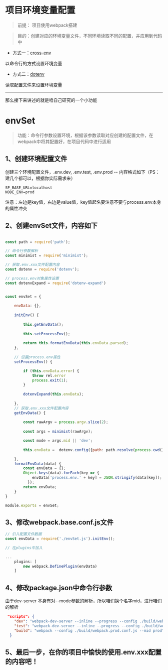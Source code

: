 


# 项目环境变量配置

> 前提： 项目使用webpack搭建

> 目的：创建对应的环境变量文件，不同环境读取不同的配置，并应用到代码中

- 方式一：[cross-env](https://github.com/kentcdodds/cross-env#readme)

以命令行的方式设置环境变量


- 方式二：[dotenv](https://github.com/motdotla/dotenv#readme)

读取配置文件来设置环境变量

-----

那么接下来讲述的就是咱自己研究的一个小功能

# envSet

> 功能：命令行参数设置环境，根据该参数读取对应创建的配置文件，在webpack中将其配置好，在项目代码中进行适用

## 1、创建环境配置文件

创建三个环境配置文件，.env.dev, .env.test, .env.prod -- 内容格式如下（PS：建几个都可以，根据你实际需求来）

```
SP_BASE_URL=localhost
NODE_ENV=prod
```

注意：左边是key值，右边是value值，key值起名要注意不要与process.env本身的属性冲突

## 2、创建envSet文件，内容如下

```js

const path = require('path');

// 命令行参数解析
const minimist = require('minimist');

// 获取.env.xxx文件配置内容
const dotenv = require('dotenv');

// process.env对象属性设置
const dotenvExpand = require('dotenv-expand')


const envSet = {
    
    envData: {},
    
    initEnv() {
        
        this.getEnvData();
        
        this.setProcessEnv();
        
        return this.formatEnvData(this.envData.parsed);
    },
    
    // 设置process.env属性
    setProcessEnv() {

        if (this.envData.error) {
            throw rel.error
            process.exit(1);
        }
        
        dotenvExpand(this.envData);
        
    },
    // 获取.env.xxx文件配置内容
    getEnvData() {
        
        const rawArgv = process.argv.slice(2);
        
        const args = minimist(rawArgv);

        const mode = args.mid || 'dev';
        
        this.envData =  dotenv.config({path: path.resolve(process.cwd(), `./build/.env.${mode}`)});

    },
    formatEnvData(data) {
        const envData = {};
        Object.keys(data).forEach(key => {
            envData['process.env.' + key] = JSON.stringify(data[key]);
          });
        return envData;
    }
}

module.exports = envSet;

```

## 3、修改webpack.base.conf.js文件



```js
// 引入配置文件数据
const envData = require('./envSet.js').initEnv();

// 在plugins中加入

...
    plugins: [
        new webpack.DefinePlugin(envData)
    ]

```

## 4、修改package.json中命令行参数

由于dev-server 本身有对--mode参数的解析，所以咱们换个名字mid，进行咱们的解析

```json
 "scripts": {
    "dev": "webpack-dev-server --inline --progress --config ./build/webpack.dev.conf.js --mid dev",
    "test": "webpack-dev-server --inline --progress --config ./build/webpack.dev.conf.js --mid test",
    "build": "webpack --config ./build/webpack.prod.conf.js --mid prod"
  }

```

## 5、最后一步，在你的项目中愉快的使用.env.xxx配置的内容吧！
